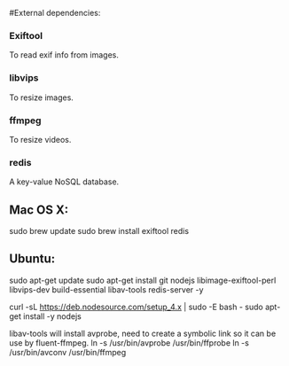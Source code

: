 #External dependencies:

### Exiftool
To read exif info from images.
### libvips
To resize images.
### ffmpeg
To resize videos.
### redis
A key-value NoSQL database.

## Mac OS X:
sudo brew update
sudo brew install exiftool redis

## Ubuntu:
sudo apt-get update
sudo apt-get install git nodejs libimage-exiftool-perl libvips-dev build-essential libav-tools redis-server -y

curl -sL https://deb.nodesource.com/setup_4.x | sudo -E bash -
sudo apt-get install -y nodejs

libav-tools will install avprobe, need to create a symbolic link so it can be use by fluent-ffmpeg.
ln -s /usr/bin/avprobe /usr/bin/ffprobe
ln -s /usr/bin/avconv /usr/bin/ffmpeg
